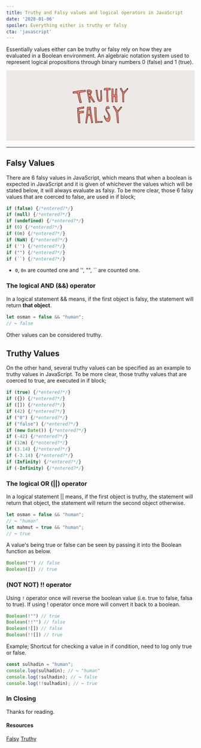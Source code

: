 ```yaml
---
title: Truthy and Falsy values and logical operators in JavaScript
date: '2020-01-06'
spoiler: Everything either is truthy or falsy
cta: 'javascript'
---
```


Essentially values either can be truthy or falsy rely on how they are evaluated in a Boolean environment. An algebraic notation system used to represent logical propositions through binary numbers 0 (false) and 1 (true).


![Sweet truthy falsy banner”](./truthy-falsy.png)

---

## Falsy Values
There are 6 falsy values in JavaScript, which means that when a boolean is expected in JavaScript and it is given of whichever the values which will be stated below, it will always evaluate as falsy.
To be more clear, those 6 falsy values that are coerced to false, are used in if block;

```js
if (false) {/*entered?*/}
if (null) {/*entered?*/}
if (undefined) {/*entered?*/}
if (0) {/*entered?*/}
if (0n) {/*entered?*/}
if (NaN) {/*entered?*/}
if ('') {/*entered?*/}
if ("") {/*entered?*/}
if (``) {/*entered?*/}
```

* `0`, `0n` are counted one and '', "", `` are counted one.


### The logical AND (&&) operator
In a logical statement && means, if the first object is falsy, the statement will return **that object**.

```js
let osman = false && "human";
// ↪ false
```
Other values can be considered truthy.

## Truthy Values

On the other hand, several truthy values can be specified as an example to truthy values in JavaScript.
To be more clear, those truthy values that are coerced to true, are executed in if block;

```js
if (true) {/*entered?*/}
if ({}) {/*entered?*/}
if ([]) {/*entered?*/}
if (42) {/*entered?*/}
if ("0") {/*entered?*/}
if ("false") {/*entered?*/}
if (new Date()) {/*entered?*/}
if (-42) {/*entered?*/}
if (12n) {/*entered?*/}
if (3.14) {/*entered?*/}
if (-3.14) {/*entered?*/}
if (Infinity) {/*entered?*/}
if (-Infinity) {/*entered?*/}
```

### The logical OR (||) operator
In a logical statement || means, if the first object is truthy, the statement will return that object, the statement will return the second object otherwise.

```js
let osman = false && "human";
// ↪ "human"
let mahmut = true && "human";
// ↪ true
```

A value's being true or false can be seen by passing it into the Boolean function as below.

```js
Boolean("") // false
Boolean([]) // true
```

### (NOT NOT) !! operator
Using `!` operator once will reverse the boolean value (i.e. true to false, falsa to true). If using ! operator once more will convert it back to a boolean.

```js
Boolean(!"") // true
Boolean(!!"") // false
Boolean(![]) // false
Boolean(!![]) // true
```

Example;
Shortcut for checking a value in if condition, need to log only true or false.

```js
const sulhadin = "human";
console.log(sulhadin); // ↪ "human"
console.log(!sulhadin); // ↪ false
console.log(!!sulhadin); // ↪ true
```

### In Closing

Thanks for reading.


#### Resources
[Falsy](https://developer.mozilla.org/en-US/docs/Glossary/Falsy)
[Truthy](https://developer.mozilla.org/en-US/docs/Glossary/Truthy)

